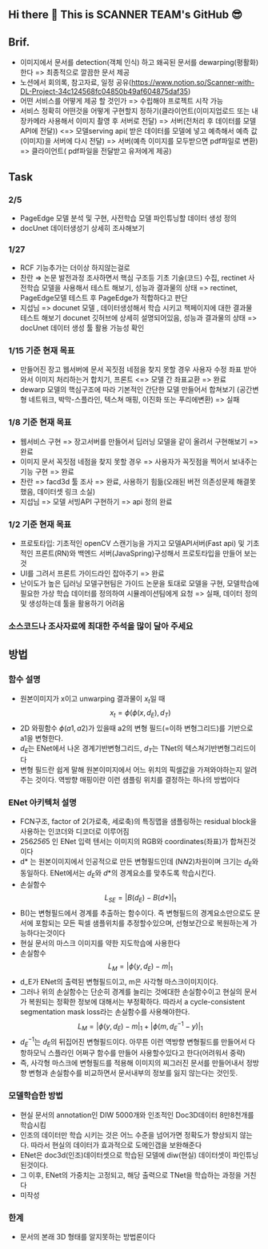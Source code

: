 ## Hi there 👋 This is SCANNER TEAM's GitHub 😎

## Brif.
- 이미지에서 문서를 detection(객체 인식) 하고 왜곡된 문서를 dewarping(평활화)한다 => 최종적으로 깔끔한 문서 제공
- 노션에서 회의록, 참고자료, 일정 공유(https://www.notion.so/Scanner-with-DL-Project-34c124568fc04850b49af604875daf35)
- 어떤 서비스를 어떻게 제공 할 것인가 => 수립해야 프로젝트 시작 가능
- 서비스 정확히 어떤것을 어떻게 구현할지 정하기(클라이언트(이미지업로드 또는 내장카메라 사용해서 이미지 촬영 후 서버로 전달) => 서버(전처리 후 데이터를 모델API에 전달)) <=> 모델serving api( 받은 데이터를 모델에 넣고 예측해서 예측 값(이미지)을 서버에 다시 전달)  => 서버(예측 이미지를 모두받으면 pdf파일로 변환) => 클라이언트( pdf파일을 전달받고 유저에게 제공)

## Task
### 2/5
  - PageEdge 모델 분석 및 구현, 사전학습 모델 파인튜닝할 데이터 생성 정의
  - docUnet 데이터생성기 상세히 조사해보기

### 1/27
  - RCF 기능추가는 더이상 하지않는걸로
  - 찬란 ⇒ 논문 발전과정 조사하면서 핵심 구조등 기초 기술(코드) 수집, rectinet 사전학습 모델을 사용해서 테스트 해보기, 성능과 결과물의 상태 => rectinet, PageEdge모델 테스트 후 PageEdge가 적합하다고 판단
  - 지섭님 => docunet 모델 , 데이터생성해서 학습 시키고 책페이지에 대한 결과물 테스트 해보기 docunet 깃허브에 상세히 설명되어있음, 성능과 결과물의 상태 => docUnet 데이터 생성 툴 활용 가능성 확인
    
### 1/15 기준 현재 목표
  - 만들어진 장고 웹서버에 문서 꼭짓점 네점을 찾지 못할 경우 사용자 수정 좌표 받아와서 이미지 처리하는거 합치기, 프론트 <=> 모델 간 좌표교환  => 완료
  - dewarp 모델의 핵심구조에 따라 기본적인 간단한 모델 만들어서 합쳐보기 (공간변형 네트워크, 박막-스플라인, 텍스쳐 매핑, 이진화 또는 푸리에변환) => 실패

    
### 1/8 기준 현재 목표
  - 웹서비스 구현 => 장고서버를 만들어서 딥러닝 모델을 같이 올려서 구현해보기  => 완료
  - 이미지 문서 꼭짓점 네점을 찾지 못할 경우 => 사용자가 꼭짓점을 찍어서 보내주는 기능 구현  => 완료
  - 찬란 => facd3d 툴 조사                  => 완료, 사용하기 힘듦(오래된 버전 의존성문제 해결못했음, 데이터셋 링크 소실)
  - 지섭님 => 모델 서빙API 구현하기    => api 정의 완료

### 1/2 기준 현재 목표
  - 프로토타입: 기초적인 openCV 스캔기능을 가지고 모델API서버(Fast api) 및 기초적인 프론트(RN)와 백엔드 서버(JavaSpring)구성해서 프로토타입을 만들어 보는 것
  - UI를 그려서 프론트 가이드라인 잡아주기  => 완료
  - 난이도가 높은 딥러닝 모델구현팀은 가이드 논문을 토대로 모델을 구현, 모델학습에 필요한 가상 학습 데이터를 정의하여 시뮬레이션팀에게 요청 => 실패, 데이터 정의 및 생성하는데 툴을 활용하기 어려움
    
### 소스코드나 조사자료에 최대한 주석을 많이 달아 주세요 

## 방법

### 함수 설명
- 원본이미지가 x이고 unwarping 결과물이 $x_t$일 때 $$x_t = \phi(\phi(x,d_E),d_T)$$
- 2D 와핑함수 $\phi(a1,a2)$가 있을때 a2의 변형 필드(=이하 변형그리드)를 기반으로 a1을 변형한다. 
- $d_E$는 ENet에서 나온 경계기반변형그리드, $d_T$는 TNet의 텍스쳐기반변형그리드이다
- 변형 필드란 쉽게 말해 원본이미지에서 어느 위치의 픽셀값을 가져와야하는지 알려주는 것이다. 역방향 매핑이란 이런 샘플링 위치를 결정하는 하나의 방법이다

### ENet 아키텍처 설명
- FCN구조, factor of 2(가로축, 세로축)의 특징맵을 샘플링하는 residual block을 사용하는 인코더와 디코더로 이루어짐
- 256*256*5 인 ENet 입력 텐서는 이미지의 RGB와 coordinates(좌표)가 합쳐진것이다
- d* 는 원본이미지에서 인공적으로 만든 변형필드인데 (N*N*2)차원이며 크기는 $d_E$와 동일하다. ENet에서는 $d_E$와 $d*$의 경계요소를 맞추도록 학습시킨다.
- 손실함수 $$L_{SE} = |B(d_E)-B(d*)|_1$$
- B()는 변형필드에서 경계를 추출하는 함수이다. 즉 변형필드의 경계요소만으로도 문서에 포함되는 모든 픽셀 샘플위치를 추정할수있으며, 선형보간으로 복원하는게 가능하다는것이다
- 현실 문서의 마스크 이미지를 약한 지도학습에 사용한다
- 손실함수 $$L_M=|\phi(y,d_E)-m|_1$$
- d_E가 ENet의 출력된 변형필드이고, m은 사각형 마스크이미지이다.
- 그러나 위의 손실함수는 단순히 경계를 늘리는 것에대한 손실함수이고 현실의 문서가 복원되는 정확한 정보에 대해서는 부정확하다. 따라서 a cycle-consistent segmentation mask loss라는 손실함수를 사용해야한다. $$L_M=|\phi(y,d_E)-m|_1 + |\phi(m,d^{-1}_{E}-y)|_1$$
- $d^{-1}_{E}$는 $d_E$의 뒤집어진 변형필드이다. 아무튼 이런 역방향 변형필드를 만들어서 다항하모닉 스플라인 어쩌구 함수를 만들어 사용할수있다고 한다(어려워서 중략)
- 즉, 사각형 마스크에 변형필드를 적용해 이미지의 찌그러진 문서를 만들어내서 정방향 변형과 손실함수를 비교하면서 문서내부의 정보를 잃지 않는다는 것인듯.


### 모델학습한 방법
- 현실 문서의 annotation인 DIW 5000개와 인조적인 Doc3D데이터 8만8천개를 학습시킴
- 인조의 데이터만 학습 시키는 것은 어느 수준을 넘어가면 정확도가 향상되지 않는다. 따라서 현실의 데이터가 효과적으로 도메인갭을 보완해준다
- ENet은 doc3d(인조)데이터셋으로 학습된 모델에 diw(현실) 데이터셋이 파인튜닝된것이다.
- 그 이후, ENet의 가중치는 고정되고, 해당 출력으로 TNet을 학습하는 과정을 거친다
- 미작성

### 한계
- 문서의 본래 3D 형태를 알지못하는 방법론이다
